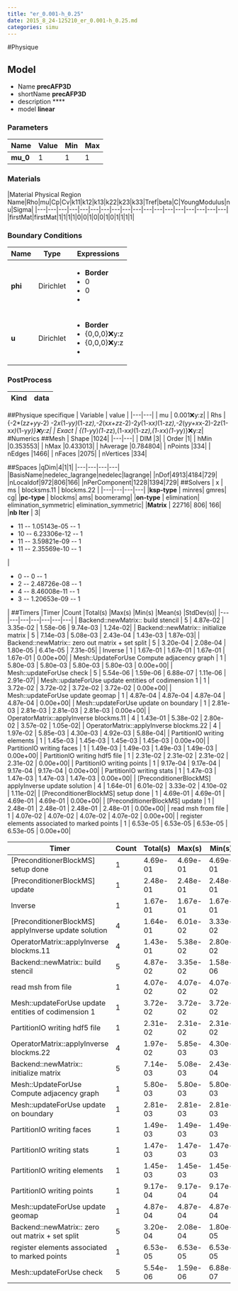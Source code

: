 ```yaml
---
title: "er_0.001-h_0.25"
date: 2015_8_24-125210_er_0.001-h_0.25.md
categories: simu
--- 
```


#Physique
## Model 
 - Name **precAFP3D**
 - shortName **precAFP3D**
 - description ****
 - model **linear**

### Parameters
|Name|Value|Min|Max|
|---|---|---|---|
|**mu_0**|1|1|1|

### Materials
|Material Physical Region Name|Rho|mu|Cp|Cv|k11|k12|k13|k22|k23|k33|Tref|beta|C|YoungModulus|nu|Sigma|
|---|---|---|---|---|---|---|---|---|---|---|---|---|---|---|---|---|---|
|firstMat|firstMat|1|1|1|1|0|0|1|0|0|1|0|1|1|1|1|

### Boundary Conditions
|Name|Type|Expressions|
|---|---|---|
|**phi**|Dirichlet|<ul><li>**Border**</li><li>0</li><li>0</li><li></li></ul>|
|**u**|Dirichlet|<ul><li>**Border**</li><li>{0,0,0}:x:y:z</li><li>{0,0,0}:x:y:z</li><li></li></ul>|

### PostProcess
|Kind | data |
|---|---|
##Physique specifique
| Variable | value | 
|---|---|
| mu | 0.001:x:y:z| 
| Rhs | {-2*(z*z+y*y-2) -2*x*(1-y*y)*(1-z*z),-2*(x*x+z*z-2)-2*y*(1-x*x)*(1-z*z),-2*(y*y+x*x-2)-2*z*(1-x*x)*(1-y*y)}:x:y:z|
| Exact | {(1-y*y)*(1-z*z),(1-x*x)*(1-z*z),(1-x*x)*(1-y*y)}:x:y:z|
#Numerics
##Mesh
| Shape              |1024|
|---|---|
| DIM              |3|
| Order              |1|
| hMin              |0.353553|
| hMax              |0.433013|
| hAverage              |0.784804|
| nPoints              |334|
| nEdges              |1466|
| nFaces              |2075|
| nVertices              |334|

##Spaces
|qDim|4|1|1|
|---|---|---|---|
|BasisName|nedelec_lagrange|nedelec|lagrange|
|nDof|4913|4184|729|
|nLocaldof|972|806|166|
|nPerComponent|1228|1394|729|
##Solvers
| x | ms | blocksms.11 | blockms.22 |
|---|---|---|---| 
|**ksp-type** |  minres| gmres| cg|
|**pc-type**  |  blockms| ams| boomeramg|
|**on-type**  |  elimination| elimination_symmetric| elimination_symmetric|
|**Matrix**  |  22716| 806| 166|
|**nb Iter**  |  3| <ul><li>11 -- 1.05143e-05 -- 1</li><li>10 -- 6.23306e-12 -- 1</li><li>11 -- 3.59821e-09 -- 1</li><li>11 -- 2.35569e-10 -- 1</li></ul>| <ul><li>0 -- 0 -- 1</li><li>2 -- 2.48726e-08 -- 1</li><li>4 -- 8.46008e-11 -- 1</li><li>3 -- 1.20653e-09 -- 1</li></ul>|
##Timers
|Timer                                                  |Count   |Total(s)     |Max(s)     |Min(s)    |Mean(s) |StdDev(s)|
|---|---|---|---|---|---|---|
|                                                     Backend::newMatrix:: build stencil |       5 |    4.87e-02 |    3.35e-02 |    1.58e-06 |    9.74e-03 |    1.24e-02|
|                                                     Backend::newMatrix:: initialize matrix |       5 |    7.14e-03 |    5.08e-03 |    2.43e-04 |    1.43e-03 |    1.87e-03|
|                                                     Backend::newMatrix:: zero out matrix + set split |       5 |    3.20e-04 |    2.08e-04 |    1.80e-05 |    6.41e-05 |    7.31e-05|
|                                                     Inverse |       1 |    1.67e-01 |    1.67e-01 |    1.67e-01 |    1.67e-01 |    0.00e+00|
|                                                     Mesh::UpdateForUse Compute adjacency graph |       1 |    5.80e-03 |    5.80e-03 |    5.80e-03 |    5.80e-03 |    0.00e+00|
|                                                     Mesh::updateForUse check |       5 |    5.54e-06 |    1.59e-06 |    6.88e-07 |    1.11e-06 |    2.91e-07|
|                                                     Mesh::updateForUse update entities of codimension 1 |       1 |    3.72e-02 |    3.72e-02 |    3.72e-02 |    3.72e-02 |    0.00e+00|
|                                                     Mesh::updateForUse update geomap |       1 |    4.87e-04 |    4.87e-04 |    4.87e-04 |    4.87e-04 |    0.00e+00|
|                                                     Mesh::updateForUse update on boundary |       1 |    2.81e-03 |    2.81e-03 |    2.81e-03 |    2.81e-03 |    0.00e+00|
|                                                     OperatorMatrix::applyInverse blockms.11 |       4 |    1.43e-01 |    5.38e-02 |    2.80e-02 |    3.57e-02 |    1.05e-02|
|                                                     OperatorMatrix::applyInverse blockms.22 |       4 |    1.97e-02 |    5.85e-03 |    4.30e-03 |    4.92e-03 |    5.88e-04|
|                                                     PartitionIO writing elements |       1 |    1.45e-03 |    1.45e-03 |    1.45e-03 |    1.45e-03 |    0.00e+00|
|                                                     PartitionIO writing faces |       1 |    1.49e-03 |    1.49e-03 |    1.49e-03 |    1.49e-03 |    0.00e+00|
|                                                     PartitionIO writing hdf5 file |       1 |    2.31e-02 |    2.31e-02 |    2.31e-02 |    2.31e-02 |    0.00e+00|
|                                                     PartitionIO writing points |       1 |    9.17e-04 |    9.17e-04 |    9.17e-04 |    9.17e-04 |    0.00e+00|
|                                                     PartitionIO writing stats |       1 |    1.47e-03 |    1.47e-03 |    1.47e-03 |    1.47e-03 |    0.00e+00|
|                                                     [PreconditionerBlockMS] applyInverse update solution |       4 |    1.64e-01 |    6.01e-02 |    3.33e-02 |    4.10e-02 |    1.11e-02|
|                                                     [PreconditionerBlockMS] setup done  |       1 |    4.69e-01 |    4.69e-01 |    4.69e-01 |    4.69e-01 |    0.00e+00|
|                                                     [PreconditionerBlockMS] update |       1 |    2.48e-01 |    2.48e-01 |    2.48e-01 |    2.48e-01 |    0.00e+00|
|                                                     read msh from file |       1 |    4.07e-02 |    4.07e-02 |    4.07e-02 |    4.07e-02 |    0.00e+00|
|                                                     register elements associated to marked points |       1 |    6.53e-05 |    6.53e-05 |    6.53e-05 |    6.53e-05 |    0.00e+00|

|Timer                                                  |Count   |Total(s)     |Max(s)     |Min(s)    |Mean(s) |StdDev(s)|
|---|---|---|---|---|---|---|
|                                                     [PreconditionerBlockMS] setup done  |       1 |    4.69e-01 |    4.69e-01 |    4.69e-01 |    4.69e-01 |    0.00e+00|
|                                                     [PreconditionerBlockMS] update |       1 |    2.48e-01 |    2.48e-01 |    2.48e-01 |    2.48e-01 |    0.00e+00|
|                                                     Inverse |       1 |    1.67e-01 |    1.67e-01 |    1.67e-01 |    1.67e-01 |    0.00e+00|
|                                                     [PreconditionerBlockMS] applyInverse update solution |       4 |    1.64e-01 |    6.01e-02 |    3.33e-02 |    4.10e-02 |    1.11e-02|
|                                                     OperatorMatrix::applyInverse blockms.11 |       4 |    1.43e-01 |    5.38e-02 |    2.80e-02 |    3.57e-02 |    1.05e-02|
|                                                     Backend::newMatrix:: build stencil |       5 |    4.87e-02 |    3.35e-02 |    1.58e-06 |    9.74e-03 |    1.24e-02|
|                                                     read msh from file |       1 |    4.07e-02 |    4.07e-02 |    4.07e-02 |    4.07e-02 |    0.00e+00|
|                                                     Mesh::updateForUse update entities of codimension 1 |       1 |    3.72e-02 |    3.72e-02 |    3.72e-02 |    3.72e-02 |    0.00e+00|
|                                                     PartitionIO writing hdf5 file |       1 |    2.31e-02 |    2.31e-02 |    2.31e-02 |    2.31e-02 |    0.00e+00|
|                                                     OperatorMatrix::applyInverse blockms.22 |       4 |    1.97e-02 |    5.85e-03 |    4.30e-03 |    4.92e-03 |    5.88e-04|
|                                                     Backend::newMatrix:: initialize matrix |       5 |    7.14e-03 |    5.08e-03 |    2.43e-04 |    1.43e-03 |    1.87e-03|
|                                                     Mesh::UpdateForUse Compute adjacency graph |       1 |    5.80e-03 |    5.80e-03 |    5.80e-03 |    5.80e-03 |    0.00e+00|
|                                                     Mesh::updateForUse update on boundary |       1 |    2.81e-03 |    2.81e-03 |    2.81e-03 |    2.81e-03 |    0.00e+00|
|                                                     PartitionIO writing faces |       1 |    1.49e-03 |    1.49e-03 |    1.49e-03 |    1.49e-03 |    0.00e+00|
|                                                     PartitionIO writing stats |       1 |    1.47e-03 |    1.47e-03 |    1.47e-03 |    1.47e-03 |    0.00e+00|
|                                                     PartitionIO writing elements |       1 |    1.45e-03 |    1.45e-03 |    1.45e-03 |    1.45e-03 |    0.00e+00|
|                                                     PartitionIO writing points |       1 |    9.17e-04 |    9.17e-04 |    9.17e-04 |    9.17e-04 |    0.00e+00|
|                                                     Mesh::updateForUse update geomap |       1 |    4.87e-04 |    4.87e-04 |    4.87e-04 |    4.87e-04 |    0.00e+00|
|                                                     Backend::newMatrix:: zero out matrix + set split |       5 |    3.20e-04 |    2.08e-04 |    1.80e-05 |    6.41e-05 |    7.31e-05|
|                                                     register elements associated to marked points |       1 |    6.53e-05 |    6.53e-05 |    6.53e-05 |    6.53e-05 |    0.00e+00|
|                                                     Mesh::updateForUse check |       5 |    5.54e-06 |    1.59e-06 |    6.88e-07 |    1.11e-06 |    2.91e-07|

